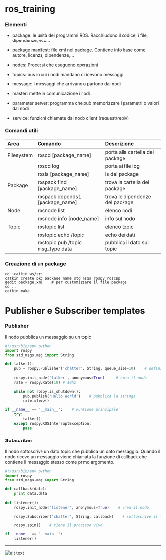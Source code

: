 # ros_training

### Elementi

- package: le unità dei programmi ROS. Racchiudono il codice, i file, dipendenze, ecc...
- package manifest: file xml nel package. Contiene info base come autore, licenza, dipendenze,...
- nodes: Processi che eseguono operazioni
- topics: bus in cui i nodi mandano o ricevono messaggi
- message: i messaggi che arrivano o partono dai nodi  

- master: mette in comunicazione i nodi
- parameter server: programma che può memorizzare i parametri o valori dai nodi
- service: funzioni chiamate dal nodo client (request/reply)

### Comandi utili

| Area | Comando | Descrizione |
| :--- | :--- | :--- |
| Filesystem | roscd [package_name] | porta alla cartella del package |
| | roscd log | porta ai file log |
| | rosls [package_name] | ls del package |
| Package | rospack find [package_name] | trova la cartella del package |
| | rospack depends1 [package_name] | trova le dipendenze del package |
| Node | rosnode list | elenco nodi |
| | rosnode info [node_name] | info sul nodo |
| Topic | rostopic list | elenco topic |
| | rostopic echo /topic | echo dei dati |
| | rostopic pub /topic msg_type data| pubblica il dato sul topic |

### Creazione di un package
```
cd ~catkin_ws/src
catkin_create_pkg package_name std_msgs rospy roscpp
gedit package.xml    # per customizzare il file package
cd ..
catkin_make
```

# Publisher e Subscriber templates


### Publisher
Il nodo pubblica un messaggio su un topic
```python
#!/usr/bin/env python
import rospy
from std_msgs.msg import String

def talker():    
    pub = rospy.Publisher('chatter', String, queue_size=10)    # definisce il publisher, il topic su cui pubblica e il msg che porta
    
    rospy.init_node('talker', anonymous=True)     # crea il nodo
    rate = rospy.Rate(10) # 10hz
    
    while not rospy.is_shutdown():        
        pub.publish('Hello World')    # pubblica la stringa
        rate.sleep()

if __name__ == '__main__':    # Funzione principale
    try:
        talker()
    except rospy.ROSInterruptException:
        pass
```

### Subscriber
Il nodo sottoscrive un dato topic che pubblica un dato messaggio. Quando il nodo riceve un messaggio viene chiamata la funzione di callback che contiene il messaggio stesso come primo argomento.
```python
#!/usr/bin/env python
import rospy
from std_msgs.msg import String

def callback(data):
    print data.data
    
def listener():
    rospy.init_node('listener', anonymous=True)    # crea il nodo

    rospy.Subscriber('chatter', String, callback)    # sottoscrive il topic e rimanda alla funzione callback

    rospy.spin()    # tiene il processo vivo

if __name__ == '__main__':
    listener()
```

___
![alt text](https://gavazzionline.files.wordpress.com/2014/01/img_6916.jpg?w=200)
